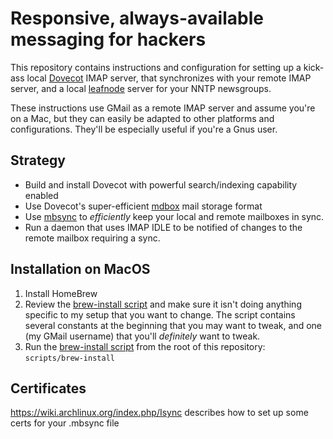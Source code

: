 # Responsive, always-available messaging for hackers

This repository contains instructions and configuration for setting up
a kick-ass local [Dovecot](http://wiki2.dovecot.org) IMAP server, that
synchronizes with your remote IMAP server, and a local
[leafnode](http://leafnode.sourceforge.net) server for your NNTP
newsgroups.

These instructions use GMail as a remote IMAP server and assume you're
on a Mac, but they can easily be adapted to other platforms and
configurations.  They'll be especially useful if you're a Gnus user.

## Strategy

* Build and install Dovecot with powerful search/indexing capability enabled
* Use Dovecot's super-efficient
  [mdbox](http://wiki2.dovecot.org/MailboxFormat/dbox) mail storage format
* Use [mbsync](http://isync.sourceforge.net/mbsync.html) to
  *efficiently* keep your local and remote mailboxes in sync.
* Run a daemon that uses IMAP IDLE to be notified of changes to the
  remote mailbox requiring a sync.

## Installation on MacOS

1. Install HomeBrew
2. Review the [brew-install script](https://github.com/onmsg/onmsg/blob/master/scripts/brew-install) and make sure it isn't doing anything specific to my setup that you want to change.  The script contains several constants at the beginning that you may want to tweak, and one (my GMail username) that you'll *definitely* want to tweak.
3. Run the [brew-install script](https://github.com/onmsg/onmsg/blob/master/scripts/brew-install) from the root of this repository: `scripts/brew-install`

## Certificates

https://wiki.archlinux.org/index.php/Isync describes how to set up
some certs for your .mbsync file
